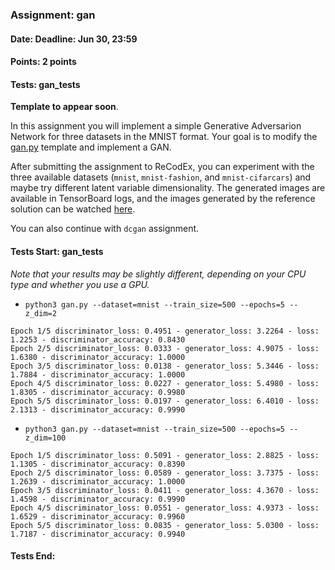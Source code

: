 ### Assignment: gan
#### Date: Deadline: Jun 30, 23:59
#### Points: 2 points
#### Tests: gan_tests

**Template to appear soon**.

In this assignment you will implement a simple Generative Adversarion Network
for three datasets in the MNIST format. Your goal is to modify the
[gan.py](https://github.com/ufal/npfl114/tree/master/labs/12/gan.py)
template and implement a GAN.

After submitting the assignment to ReCodEx, you can experiment with the three
available datasets (`mnist`, `mnist-fashion`, and `mnist-cifarcars`) and
maybe try different latent variable dimensionality. The generated images are
available in TensorBoard logs, and the images generated by the reference
solution can be watched
[here](https://ufal.mff.cuni.cz/~straka/courses/npfl114/2122/demos/gan.html).

You can also continue with `dcgan` assignment.

#### Tests Start: gan_tests
_Note that your results may be slightly different, depending on your CPU type and whether you use a GPU._
- `python3 gan.py --dataset=mnist --train_size=500 --epochs=5 --z_dim=2`
```
Epoch 1/5 discriminator_loss: 0.4951 - generator_loss: 3.2264 - loss: 1.2253 - discriminator_accuracy: 0.8430
Epoch 2/5 discriminator_loss: 0.0333 - generator_loss: 4.9075 - loss: 1.6380 - discriminator_accuracy: 1.0000
Epoch 3/5 discriminator_loss: 0.0138 - generator_loss: 5.3446 - loss: 1.7884 - discriminator_accuracy: 1.0000
Epoch 4/5 discriminator_loss: 0.0227 - generator_loss: 5.4980 - loss: 1.8305 - discriminator_accuracy: 0.9980
Epoch 5/5 discriminator_loss: 0.0197 - generator_loss: 6.4010 - loss: 2.1313 - discriminator_accuracy: 0.9990
```
- `python3 gan.py --dataset=mnist --train_size=500 --epochs=5 --z_dim=100`
```
Epoch 1/5 discriminator_loss: 0.5091 - generator_loss: 2.8825 - loss: 1.1305 - discriminator_accuracy: 0.8390
Epoch 2/5 discriminator_loss: 0.0589 - generator_loss: 3.7375 - loss: 1.2639 - discriminator_accuracy: 1.0000
Epoch 3/5 discriminator_loss: 0.0411 - generator_loss: 4.3670 - loss: 1.4598 - discriminator_accuracy: 0.9990
Epoch 4/5 discriminator_loss: 0.0551 - generator_loss: 4.9373 - loss: 1.6529 - discriminator_accuracy: 0.9960
Epoch 5/5 discriminator_loss: 0.0835 - generator_loss: 5.0300 - loss: 1.7187 - discriminator_accuracy: 0.9940
```
#### Tests End:

